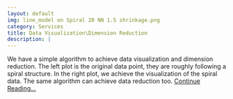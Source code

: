 ```yaml
---
layout: default
img: line_model on Spiral 20 NN 1.5 shrinkage.png
category: Services
title: Data Visualization\Dimension Reduction
description: |
---
```

  We have a simple algorithm to achieve data visualization and dimension reduction. 
  The left plot is the original data point, they are roughly following a spiral structure.
  In the right plot, we achieve the visualization of the spiral data. The same algorithm can achieve data reduction too. [Continue Reading...](/PSA)
  